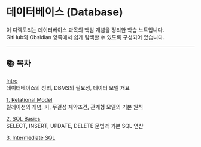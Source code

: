 # 데이터베이스 (Database)

이 디렉토리는 데이터베이스 과목의 핵심 개념을 정리한 학습 노트입니다.  
GitHub와 Obsidian 양쪽에서 쉽게 탐색할 수 있도록 구성되어 있습니다.

---

## 📚 목차

[Intro](Intro.md)  
데이터베이스의 정의, DBMS의 필요성, 데이터 모델 개요

[1. Relational Model](1.%20Relational%20Model.md)  
릴레이션의 개념, 키, 무결성 제약조건, 관계형 모델의 기본 원칙

[2. SQL Basics](2.%20SQL%20Basics.md)  
SELECT, INSERT, UPDATE, DELETE 문법과 기본 SQL 연산

[3. Intermediate SQL](3.%20Intermediate%20SQL.md)  